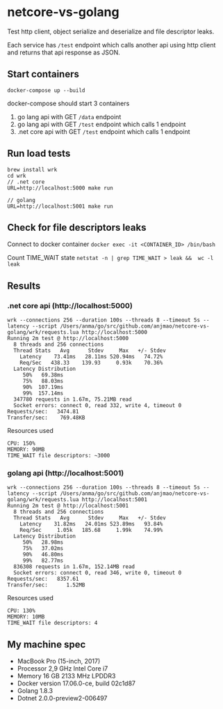# netcore-vs-golang

Test http client, object serialize and deserialize and file descriptor leaks.

Each service has `/test` endpoint which calls another api using http client and returns that api response as JSON.

## Start containers

`docker-compose up --build`

docker-compose should start 3 containers
1) go lang api with GET `/data` endpoint
2) go lang api with GET `/test` endpoint which calls 1 endpoint
3) .net core api with GET `/test` endpoint which calls 1 endpoint

## Run load tests

```
brew install wrk
cd wrk
// .net core
URL=http://localhost:5000 make run

// golang
URL=http://localhost:5001 make run
```

## Check for file descriptors leaks

Connect to docker container
`docker exec -it <CONTAINER_ID> /bin/bash`

Count TIME_WAIT state
`netstat -n | grep TIME_WAIT > leak &&  wc -l leak`

## Results

### .net core api (http://localhost:5000)

```
wrk --connections 256 --duration 100s --threads 8 --timeout 5s --latency --script /Users/anma/go/src/github.com/anjmao/netcore-vs-golang/wrk/requests.lua http://localhost:5000
Running 2m test @ http://localhost:5000
  8 threads and 256 connections
  Thread Stats   Avg      Stdev     Max   +/- Stdev
    Latency    73.41ms   28.11ms 520.94ms   74.72%
    Req/Sec   438.33    139.93     0.93k    70.36%
  Latency Distribution
     50%   69.38ms
     75%   88.03ms
     90%  107.19ms
     99%  157.14ms
  347780 requests in 1.67m, 75.21MB read
  Socket errors: connect 0, read 332, write 4, timeout 0
Requests/sec:   3474.81
Transfer/sec:    769.48KB
```

Resources used
```
CPU: 150%
MEMORY: 90MB
TIME_WAIT file descriptors: ~3000
```

### golang api (http://localhost:5001)

```
wrk --connections 256 --duration 100s --threads 8 --timeout 5s --latency --script /Users/anma/go/src/github.com/anjmao/netcore-vs-golang/wrk/requests.lua http://localhost:5001
Running 2m test @ http://localhost:5001
  8 threads and 256 connections
  Thread Stats   Avg      Stdev     Max   +/- Stdev
    Latency    31.82ms   24.01ms 523.89ms   93.84%
    Req/Sec     1.05k   185.68     1.99k    74.99%
  Latency Distribution
     50%   28.98ms
     75%   37.02ms
     90%   46.80ms
     99%   82.77ms
  836308 requests in 1.67m, 152.14MB read
  Socket errors: connect 0, read 346, write 0, timeout 0
Requests/sec:   8357.61
Transfer/sec:      1.52MB
```

Resources used
```
CPU: 130%
MEMORY: 10MB
TIME_WAIT file descriptors: 4
```

## My machine spec

* MacBook Pro (15-inch, 2017)
* Processor 2,9 GHz Intel Core i7
* Memory 16 GB 2133 MHz LPDDR3
* Docker version 17.06.0-ce, build 02c1d87
* Golang 1.8.3
* Dotnet 2.0.0-preview2-006497
